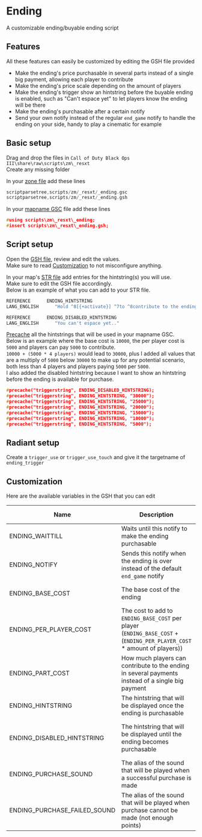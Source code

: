 # Ending

A customizable ending/buyable ending script

## Features

All these features can easily be customized by editing the GSH file provided

- Make the ending's price purchasable in several parts instead of a single big payment, allowing each player to contribute
- Make the ending's price scale depending on the amount of players
- Make the ending's trigger show an hintstring before the buyable ending is enabled, such as "Can't espace yet" to let players know the ending will be there
- Make the ending's purchasable after a certain notify
- Send your own notify instead of the regular `end_game` notify to handle the ending on your side, handy to play a cinematic for example

## Basic setup

Drag and drop the files in `Call of Duty Black Ops III\share\raw\scripts\zm\_resxt`  
Create any missing folder

In your [zone file](./README.md#zone-file) add these lines

```c
scriptparsetree,scripts/zm/_resxt/_ending.gsc
scriptparsetree,scripts/zm/_resxt/_ending.gsh
```

In your [mapname GSC](./README.md#glossary) file add these lines

```c
#using scripts\zm\_resxt\_ending;
#insert scripts\zm\_resxt\_ending.gsh;
```

## Script setup

Open the [GSH file](./README.md#glossary), review and edit the values.  
Make sure to read [Customization](#customization) to not misconfigure anything.  

In your map's [STR file](./README.md#localized-strings) add entries for the hintstring(s) you will use.  
Make sure to edit the GSH file accordingly.  
Below is an example of what you can add to your STR file.  

```c
REFERENCE      ENDING_HINTSTRING
LANG_ENGLISH      "Hold ^8[{+activate}] ^7to ^8contribute to the ending ^7[Cost: 5000]\n[Left to pay: &&1]"

REFERENCE      ENDING_DISABLED_HINTSTRING
LANG_ENGLISH      "You can't espace yet.."
```

[Precache](./README.md#precaching) all the hintstrings that will be used in your mapname GSC.  
Below is an example where the base cost is `10000`, the per player cost is `5000` and players can pay `5000` to contribute.  
`10000 + (5000 * 4 players)` would lead to `30000`, plus I added all values that are a multiply of `5000` below `30000` to make up for any potential scenario, both less than 4 players and players paying `5000` per `5000`.  
I also added the disabled hintstring because I want to show an hintstring before the ending is available for purchase.  

```c
#precache("triggerstring", ENDING_DISABLED_HINTSTRING);
#precache("triggerstring", ENDING_HINTSTRING, "30000");
#precache("triggerstring", ENDING_HINTSTRING, "25000");
#precache("triggerstring", ENDING_HINTSTRING, "20000");
#precache("triggerstring", ENDING_HINTSTRING, "15000");
#precache("triggerstring", ENDING_HINTSTRING, "10000");
#precache("triggerstring", ENDING_HINTSTRING, "5000");
```

## Radiant setup

Create a `trigger_use` or `trigger_use_touch` and give it the targetname of `ending_trigger`

## Customization

Here are the available variables in the GSH that you can edit

| Name | Description | Accepted values | Condition |
|---|---|---|---|
| ENDING_WAITTILL | Waits until this notify to make the ending purchasable | "" to disable it, any string to enable it | None |
| ENDING_NOTIFY | Sends this notify when the ending is over instead of the default `end_game` notify | "" to disable it, any string to enable it | None |
| ENDING_BASE_COST | The base cost of the ending | Any number starting from 0 | None |
| ENDING_PER_PLAYER_COST | The cost to add to `ENDING_BASE_COST` per player (`ENDING_BASE_COST` + (`ENDING_PER_PLAYER_COST` * amount of players)) | Any number starting from 0 | None |
| ENDING_PART_COST | How much players can contribute to the ending in several payments instead of a single big payment | 0 to disable it, any number to enable it | None |
| ENDING_HINTSTRING | The hintstring that will be displayed once the ending is purchasable | The reference to your localizedstring | Cannot be empty |
| ENDING_DISABLED_HINTSTRING | The hintstring that will be displayed until the ending becomes purchasable | "" to disable it, The reference to your localizedstring to enable it | None |
| ENDING_PURCHASE_SOUND | The alias of the sound that will be played when a successful purchase is made | "" to disable it, a valid alias string to enable it | None |
| ENDING_PURCHASE_FAILED_SOUND | The alias of the sound that will be played when purchase cannot be made (not enough points) | "" to disable it, a valid alias string to enable it | None |
